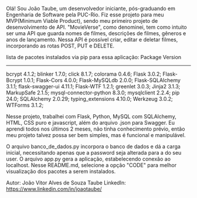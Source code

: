 Olá! Sou João Taube, um desenvolvedor iniciante, pós-graduando em Engenharia de Software pela PUC-Rio.
Fiz esse projeto para meu MVP(Minimum Viable Product), sendo meu primeiro projeto de desenvolvimento de API.
"MovieVerse", como denominei, tem como intuito ser uma API que guarda nomes de filmes, descrições de filmes, gêneros e anos de lançamento. Nessa API é possível criar, editar e deletar filmes, incorporando as rotas POST, PUT e DELETE.

lista de pacotes instalados via pip para essa aplicação:
Package                Version
---------------------- -------
bcrypt                 4.1.2; 
blinker                1.7.0; 
click                  8.1.7; 
colorama               0.4.6; 
Flask                  3.0.2; 
Flask-Bcrypt           1.0.1; 
Flask-Cors             4.0.0; 
Flask-MySQLdb          2.0.0; 
Flask-SQLAlchemy       3.1.1; 
flask-swagger-ui       4.11.1; 
Flask-WTF              1.2.1; 
greenlet               3.0.3; 
Jinja2                 3.1.3; 
MarkupSafe             2.1.5; 
mysql-connector-python 8.3.0; 
mysqlclient            2.2.4; 
pip                    24.0; 
SQLAlchemy             2.0.29; 
typing_extensions      4.10.0; 
Werkzeug               3.0.2; 
WTForms                3.1.2; 

Nesse projeto, trabalhei com Flask, Python, MySQL com SQLAlchemy, HTML, CSS puro e javascript, além do arquivo .json para Swagger. Eu aprendi todos nos últimos 2 meses, não tinha conhecimento prévio, então meu projeto talvez possa ser bem simples, mas é funcional e manipulável.

O arquivo banco_de_dados.py incorpora o banco de dados e dá a carga inicial, necessitando apenas que a password seja alterada para a do seu user.
O arquivo app.py gera a aplicação, estabelecendo conexão ao localhost.
Nesse README.md, selecione a opção "CODE" para melhor visualização dos pacotes a serem instalados.

Autor: João Vitor Alves de Souza Taube
LinkedIn: https://www.linkedin.com/in/joaotaube/

